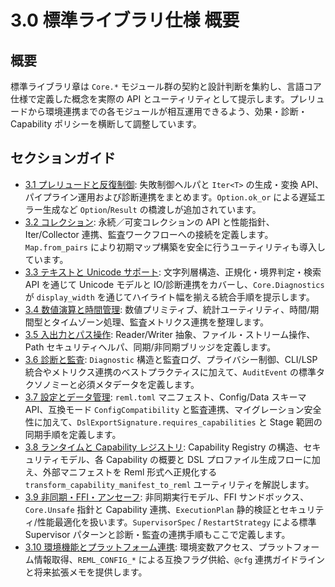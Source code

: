 # 3.0 標準ライブラリ仕様 概要

## 概要
標準ライブラリ章は `Core.*` モジュール群の契約と設計判断を集約し、言語コア仕様で定義した概念を実際の API とユーティリティとして提示します。プレリュードから環境連携までの各モジュールが相互運用できるよう、効果・診断・Capability ポリシーを横断して調整しています。

## セクションガイド
- [3.1 プレリュードと反復制御](3-1-core-prelude-iteration.md): 失敗制御ヘルパと `Iter<T>` の生成・変換 API、パイプライン運用および診断連携をまとめます。`Option.ok_or` による遅延エラー生成など `Option`/`Result` の橋渡しが追加されています。
- [3.2 コレクション](3-2-core-collections.md): 永続／可変コレクションの API と性能指針、Iter/Collector 連携、監査ワークフローへの接続を定義します。`Map.from_pairs` により初期マップ構築を安全に行うユーティリティも導入しています。
- [3.3 テキストと Unicode サポート](3-3-core-text-unicode.md): 文字列層構造、正規化・境界判定・検索 API を通じて Unicode モデルと IO/診断連携をカバーし、`Core.Diagnostics` が `display_width` を通じてハイライト幅を揃える統合手順を提示します。
- [3.4 数値演算と時間管理](3-4-core-numeric-time.md): 数値プリミティブ、統計ユーティリティ、時間/期間型とタイムゾーン処理、監査メトリクス連携を整理します。
- [3.5 入出力とパス操作](3-5-core-io-path.md): Reader/Writer 抽象、ファイル・ストリーム操作、Path セキュリティヘルパ、同期/非同期ブリッジを定義します。
- [3.6 診断と監査](3-6-core-diagnostics-audit.md): `Diagnostic` 構造と監査ログ、プライバシー制御、CLI/LSP 統合やメトリクス連携のベストプラクティスに加えて、`AuditEvent` の標準タクソノミーと必須メタデータを定義します。
- [3.7 設定とデータ管理](3-7-core-config-data.md): `reml.toml` マニフェスト、Config/Data スキーマ API、互換モード `ConfigCompatibility` と監査連携、マイグレーション安全性に加えて、`DslExportSignature.requires_capabilities` と Stage 範囲の同期手順を定義します。
- [3.8 ランタイムと Capability レジストリ](3-8-core-runtime-capability.md): Capability Registry の構造、セキュリティモデル、各 Capability の概要と DSL プロファイル生成フローに加え、外部マニフェストを Reml 形式へ正規化する `transform_capability_manifest_to_reml` ユーティリティを解説します。
- [3.9 非同期・FFI・アンセーフ](3-9-core-async-ffi-unsafe.md): 非同期実行モデル、FFI サンドボックス、`Core.Unsafe` 指針と Capability 連携、`ExecutionPlan` 静的検証とセキュリティ/性能最適化を扱います。`SupervisorSpec` / `RestartStrategy` による標準 Supervisor パターンと診断・監査の連携手順もここで定義します。
- [3.10 環境機能とプラットフォーム連携](3-10-core-env.md): 環境変数アクセス、プラットフォーム情報取得、`REML_CONFIG_*` による互換フラグ供給、`@cfg` 連携ガイドラインと将来拡張メモを提供します。
